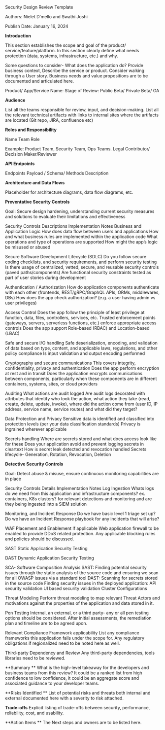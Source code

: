 Security Design Review Template 

Authors: Nielet D’mello and Swathi Joshi 

Publish Date: January 16, 2024


**Introduction**

This section establishes the scope and goal of the product/ service/feature/platform. In this section clearly define what needs protection (data, systems, infrastructure, etc.) and why. 

Some questions to consider- What does the application do? Provide business context, Describe the service or product. Consider walking through a User story. Business needs and value propositions are to be documented and articulated here. 

Product/ App/Service Name: 
Stage of Review: Public Beta/ Private Beta/ GA

**Audience**

List all the teams responsible for review, input, and decision-making. List all the relevant technical artifacts with links to internal sites where the artifacts are located (Git repo, JIRA, confluence etc) 

**Roles and Responsibility**

Name
Team
Role


Example:  Product Team, Security Team, Ops Teams. Legal
Contributor/ Decision Maker/Reviewer


**API Endpoints**

Endpoints
Payload / Schema/ Methods
Description


**Architecture and Data Flows**

Placeholder for architecture diagrams, data flow diagrams, etc.

**Preventative Security Controls**

Goal: Secure design hardening, understanding current security measures and solutions to evaluate their limitations and effectiveness

Security Controls
Descriptions
Implementation Notes
Business and Application Logic
How does data flow between users and applications
How and what business rules are implemented within the application code
What operations and type of operations are supported
How might the app’s logic be misused or abused




Secure Software Development Lifecycle (SDLC)
Do you follow secure coding checklists, and security requirements, and perform security testing
Is there usage of centralized, vetted, secure, and reusable security controls (paved paths/components)
Are functional security constraints tested as part of user stories during development




Authentication / Authorization
How do application components authenticate with each other
(frontends, REST/gRPC/GraphQL APIs, ORMs, middlewares, DBs)
How does the app check authorization? (e.g. a user having admin vs user privileges)


Access Control
Does the app follow the principle of least privilege at function, data, files, controllers, services, etc.
Trusted enforcement points (gateways, servers, serverless functions, etc.) enforce appropriate access controls
Does the app support Role-based (RBAC) and Location-based (LBAC)


Safe and secure I/O handling
Safe deserialization, encoding, and validation of data based on type, content, and applicable laws, regulations, and other policy compliance
Is input validation and output encoding performed


Cryptography and secure communications
This covers integrity, confidentiality, privacy and authentication
Does the app perform encryption at rest and in transit
Does the application encrypts communications between components, particularly when these components are in different containers, systems, sites, or cloud providers


Auditing
What actions are audit logged
Are audit logs decorated with attributes that identify who took the action, what action they take (read, create, delete, update, invoke), where did the action come from (user ID, IP address, service name, service routes) and what did they target?


Data Protection and Privacy
Sensitive data is identified and classified into protection levels (per your data classification standards)
Privacy is ingrained wherever applicable


Secrets handling
Where are secrets stored and what does access look like for these
Does your application avoid and prevent logging secrets in cleartext
How is secret leak detected and revocation handled
Secrets lifecycle- Generation, Rotation, Revocation, Deletion


**Detective Security Controls**

Goal: Detect abuse & misuse, ensure continuous monitoring capabilities are in place

Security Controls
Details
Implementation Notes
Log Ingestion 
Whats logs do we need from this application and infrastructure components? ex. containers, K8s clusters?  for relevant detections and monitoring and are they being ingested into a SIEM solution  


Monitoring, and Incident Response
Do we have basic level 1 triage set up? Do we have an Incident Response playbook for any incidents that will arise? 


WAF Placement and Enablement
If applicable Web application firewall to be enabled to provide DDoS related protection. Any applicable blocking rules and policies should be discussed. 


SAST  Static Application Security Testing 

DAST Dynamic Application Security Testing

SCA- Software Composition Analysis
SAST: Finding potential security issues through the static analysis of the source code and ensuring we scan for all OWASP issues via a standard tool
DAST: Scanning for secrets stored in the source code
Finding security issues in the deployed application:
API security validation
UI based security validation
Cluster Configurations




Threat Modeling
Perform threat modeling to map relevant Threat Actors and motivations against the properties of the application and data stored in it.


Pen Testing 
Internal, an external, or a third party- any or all pen testing options should be considered. After initial assessments, the remediation plan and timeline are to be agreed upon.


Relevant Compliance Framework applicability 
List any compliance frameworks this application falls under the scope for. Any regulatory obligations if regionalized need to be noted here as well. 


Third-party Dependency and Review 
Any third-party dependencies, tools libraries need to be reviewed.  




**Summary **
What is the high-level takeaway for the developers and business teams from this review? It could be a ranked list from high confidence to low confidence, it could be an aggregate score and associated guidance to your developer teams.

**Risks Identified **
List of potential risks and threats both internal and external documented here with a severity to risk attached. 

**Trade-offs**
Explicit listing of trade-offs between security, performance, reliability, cost, and usability.

**Action Items **
The Next steps and owners are to be listed here. 

